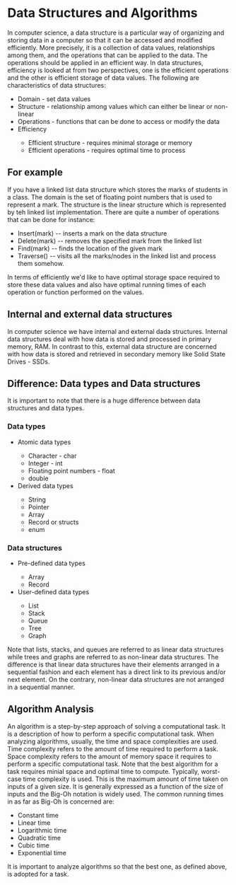 <h1>Data Structures and Algorithms</h1>

<p>
  In computer science, a data structure is a particular way of organizing and
  storing data in a computer so that it can be accessed and modified
  efficiently. More precisely, it is a collection of data values, relationships
  among them, and the operations that can be applied to the data. The operations
  should be applied in an efficient way. In data structures, efficiency is
  looked at from two perspectives, one is the efficient operations and the other
  is efficient storage of data values. The following are characteristics of data
  structures:
</p>

<ul>
  <li>Domain - set data values</li>
  <li>
    Structure - relationship among values which can either be linear or
    non-linear
  </li>
  <li>Operations - functions that can be done to access or modify the data</li>
  <li>Efficiency</li>
  <ul>
    <li>Efficient structure - requires minimal storage or memory</li>
    <li>Efficient operations - requires optimal time to process</li>
  </ul>
</ul>

<h2>For example</h2>
<p>
  If you have a linked list data structure which stores the marks of students in
  a class. The domain is the set of floating point numbers that is used to
  represent a mark. The structure is the linear structure which is represented
  by teh linked list implementation. There are quite a number of operations that
  can be done for instance:
</p>

<p></p>
<ul>
  <li>Insert(mark) -- inserts a mark on the data structure</li>
  <li>Delete(mark) -- removes the specified mark from the linked list</li>
  <li>Find(mark) -- finds the location of the given mark</li>
  <li>
    Traverse() -- visits all the marks/nodes in the linked list and process them
    somehow.
  </li>
</ul>
<p>
  In terms of efficiently we'd like to have optimal storage space required to
  store these data values and also have optimal running times of each operation
  or function performed on the values.
</p>

<h2>Internal and external data structures</h2>
<p>
  In computer science we have internal and external dada structures. Internal
  data structures deal with how data is stored and processed in primary memory,
  RAM. In contrast to this, external data structure are concerned with how data
  is stored and retrieved in secondary memory like Solid State Drives - SSDs.
</p>

<h2>Difference: Data types and Data structures</h2>
<p>
  It is important to note that there is a huge difference between data
  structures and data types.
</p>
<h3>Data types</h3>
<ul>
  <li>Atomic data types</li>
  <ul>
    <li>Character - char</li>
    <li>Integer - int</li>
    <li>Floating point numbers - float</li>
    <li>double</li>
  </ul>
  <li>Derived data types</li>
  <ul>
    <li>String</li>
    <li>Pointer</li>
    <li>Array</li>
    <li>Record or structs</li>
    <li>enum</li>
  </ul>
</ul>

<h3>Data structures</h3>
<ul>
  <li>Pre-defined data types</li>
  <ul>
    <li>Array</li>
    <li>Record</li>
  </ul>
  <li>User-defined data types</li>
  <ul>
    <li>List</li>
    <li>Stack</li>
    <li>Queue</li>
    <li>Tree</li>
    <li>Graph</li>
  </ul>
</ul>

<p>
  Note that lists, stacks, and queues are referred to as linear data structures
  while trees and graphs are referred to as non-linear data structures. The
  difference is that linear data structures have their elements arranged in a
  sequential fashion and each element has a direct link to its previous and/or
  next element. On the contrary, non-linear data structures are not arranged in
  a sequential manner.
</p>

<h2>Algorithm Analysis</h2>
<p>
  An algorithm is a step-by-step approach of solving a computational task. It is
  a description of how to perform a specific computational task. When analyzing
  algorithms, usually, the time and space complexities are used. Time complexity
  refers to the amount of time required to perform a task. Space complexity
  refers to the amount of memory space it requires to perform a specific
  computational task. Note that the best algorithm for a task requires minial
  space and optimal time to compute. Typically, worst-case time complexity is
  used. This is the maximum amount of time taken on inputs of a given size. It
  is generally expressed as a function of the size of inputs and the Big-Oh
  notation is widely used. The common running times in as far as Big-Oh is
  concerned are:
</p>
<ul>
  <li>Constant time</li>
  <li>Linear time</li>
  <li>Logarithmic time</li>
  <li>Quadratic time</li>
  <li>Cubic time</li>
  <li>Exponential time</li>
</ul>

<p>
  It is important to analyze algorithms so that the best one, as defined above,
  is adopted for a task.
</p>
